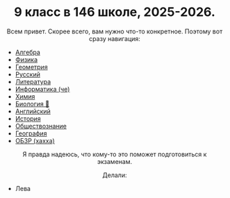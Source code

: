 <h1 align="center">9 класс в 146 школе, 2025-2026.</h1>
<p align="center">Всем привет. Скорее всего, вам нужно что-то конкретное. Поэтому вот сразу навигация:</p>

- [Алгебра](./alg)
- [Физика](./phys)
- [Геометрия](./geom)
- [Русский](./ru)
- [Литература](./lit)
- [Информатика (че)](./inf)
- [Химия](./chem)
- [Биология 💚](./bio)
- [Английский](./eng)
- [История](./hist)
- [Обществознание](./soc)
- [География](./geo)
- [ОБЗР (хахха)](./obzr)

<p align="center">Я правда надеюсь, что кому-то это поможет подготовиться к экзаменам.</p>
<p align="center">Делали:</p>

- Лева
